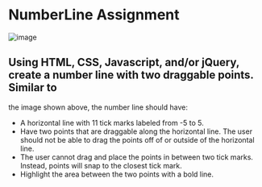 # NumberLine Assignment

![image](https://user-images.githubusercontent.com/94421867/177653216-ab443ca6-24f9-4e54-9314-a9501f3c7211.png)

## Using HTML, CSS, Javascript, and/or jQuery, create a number line with two draggable points. Similar to
the image shown above, the number line should have:
- A horizontal line with 11 tick marks labeled from -5 to 5.
- Have two points that are draggable along the horizontal line. The user should not be able to
drag the points off of or outside of the horizontal line.
- The user cannot drag and place the points in between two tick marks. Instead, points will snap
to the closest tick mark.
- Highlight the area between the two points with a bold line.